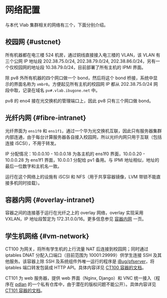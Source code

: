 # 网络配置

与本代 Vlab 集群相关的网络有三个，下面分别介绍。

## 校园网 {#ustcnet}

所有机器都在电三楼 524 机房，通过铜线直接接入电三楼的 VLAN，该 VLAN 有三个公网 IP 地址段 202.38.75.0/24, 202.38.79.0/24, 202.38.86.0/24，另有一个仅校园网的地址段 10.38.79.0/24，目前部署了所有主机的 IPMI 界面。

除 pv8 外所有机器的四个网口做一个 bond，然后将这个 bond 桥接，系统中显示的界面名称为 `vmbr0`。方便起见所有主机的校园网 IP 都从 202.38.75.0/24 网段中取，记录在域名 `pv#.vlab.ibugone.net` 中。

pv8 的 eno4 接在光交换机的管理端口上，因此 pv8 只有三个网口做 bond。

## 光纤内网 {#fibre-intranet}

光纤界面为 `ens1f0` 和 `ens1f1`，通过一个华为光交换机互联，因此只有服务器集群内部连通，由于每台计算服务器各自接入校园网，所以光纤内网只用于互联（包括连接 iSCSI），不用于转发。

IP 分配情况：10.0.0.10 - 10.0.0.18 为各主机的 ens1f0 界面，10.0.0.20 - 10.0.0.28 为 ens1f1 界面，10.0.0.1 分配给 pv1 备用。与 IPMI 地址相似，地址的最后一位数字和主机名一致。

运行在这个网络上的设施有 iSCSI 和 NFS（用于共享容器镜像，LVM 带锁不能直接多机同时挂载）。

## 容器内网 {#overlay-intranet}

容器之间的连接基于运行在光纤之上的 overlay 网络，overlay 实现采用 VXLAN，IP 地址段暂定为 172.31.0.0/16。更多信息参见 [容器内网](intranet.md) 一页。

## 学生机网络 {#vm-network}

CT100 为网关，将所有学生机的上行流量 NAT 后连接到校园网；同时通过 iptables DNAT 分配入口端口（目前范围为 10001:29999）供学生连接 SSH 及其他服务。该容器上除 SSH 及系统组件外唯一运行的程序是 [iBug/pfserver](https://github.com/iBug/pfserver)，将 iptables 端口转发包装成 HTTP API。具体内容详见 [CT100 容器的文档](../servers/ct100.md)。

CT101 为 web 服务器，提供 web 界面（Nginx, Django）和 VNC 统一接入（程序在 [pdlan](https://github.com/pdlan) 的一个私有仓库中，由于潜在的版权问题不能公开）。具体内容详见 [CT101 容器的文档](../servers/ct101.md)。
